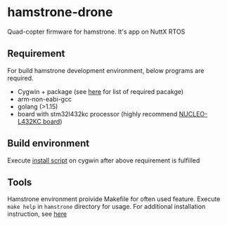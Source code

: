 # hamstrone-drone
Quad-copter firmware for hamstrone. It's app on NuttX RTOS

## Requirement
For build hamstrone development environment, below programs are required.
- Cygwin + package (see [here](https://kimdictor.kr/post/embedded/intall-nuttx-nucleo/) for list of required pacakge)
- arm-non-eabi-gcc
- golang (>1.15)
- board with stm32l432kc processor (highly recommend [NUCLEO-L432KC board](https://www.st.com/en/evaluation-tools/nucleo-l432kc.html))

## Build environment
Execute [install script](https://gist.github.com/Dictor/7c91d169fe4b04a8cca2519de5d49546#gistcomment-3581782) on cygwin after above requirement is fulfilled

## Tools
Hamstrone environment proivide Makefile for often used feature. Execute `make help` in `hamstrone` directory for usage.
For additional installation instruction, see [here](https://kimdictor.kr/post/embedded/intall-nuttx-nucleo/)

